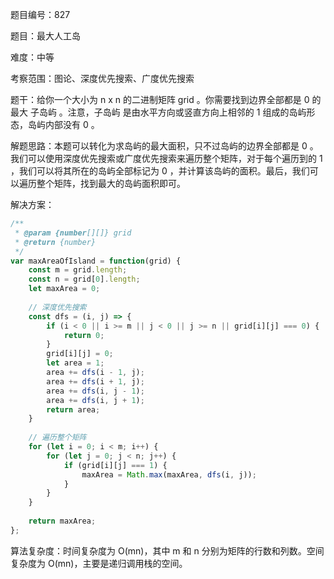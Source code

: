 题目编号：827

题目：最大人工岛

难度：中等

考察范围：图论、深度优先搜索、广度优先搜索

题干：给你一个大小为 n x n 的二进制矩阵 grid 。你需要找到边界全部都是 0 的最大 子岛屿 。注意，子岛屿 是由水平方向或竖直方向上相邻的 1 组成的岛屿形态，岛屿内部没有 0 。

解题思路：本题可以转化为求岛屿的最大面积，只不过岛屿的边界全部都是 0 。我们可以使用深度优先搜索或广度优先搜索来遍历整个矩阵，对于每个遍历到的 1 ，我们可以将其所在的岛屿全部标记为 0 ，并计算该岛屿的面积。最后，我们可以遍历整个矩阵，找到最大的岛屿面积即可。

解决方案：

```javascript
/**
 * @param {number[][]} grid
 * @return {number}
 */
var maxAreaOfIsland = function(grid) {
    const m = grid.length;
    const n = grid[0].length;
    let maxArea = 0;
    
    // 深度优先搜索
    const dfs = (i, j) => {
        if (i < 0 || i >= m || j < 0 || j >= n || grid[i][j] === 0) {
            return 0;
        }
        grid[i][j] = 0;
        let area = 1;
        area += dfs(i - 1, j);
        area += dfs(i + 1, j);
        area += dfs(i, j - 1);
        area += dfs(i, j + 1);
        return area;
    }
    
    // 遍历整个矩阵
    for (let i = 0; i < m; i++) {
        for (let j = 0; j < n; j++) {
            if (grid[i][j] === 1) {
                maxArea = Math.max(maxArea, dfs(i, j));
            }
        }
    }
    
    return maxArea;
};
```

算法复杂度：时间复杂度为 O(mn)，其中 m 和 n 分别为矩阵的行数和列数。空间复杂度为 O(mn)，主要是递归调用栈的空间。